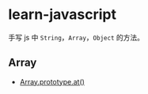 # learn-javascript

手写 js 中 `String`，`Array`，`Object` 的方法。

## Array

- [Array.prototype.at()](./Array.prototype.at.js)
